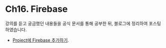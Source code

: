# Ch16. Firebase

강의를 듣고 궁금했던 내용들을 공식 문서를 통해 공부한 뒤, 블로그에 정리하여 포스팅 하였습니다. 

- [Project에 Firebase 추가하기](https://blog.naver.com/hahye3/222089663072).
